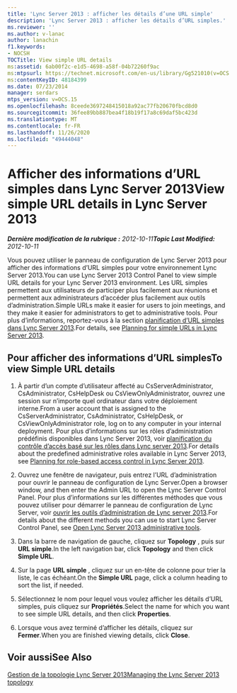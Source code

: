 ```yaml
---
title: 'Lync Server 2013 : afficher les détails d’une URL simple'
description: 'Lync Server 2013 : afficher les détails d’URL simples.'
ms.reviewer: ''
ms.author: v-lanac
author: lanachin
f1.keywords:
- NOCSH
TOCTitle: View simple URL details
ms:assetid: 6ab00f2c-e1d5-4698-a58f-04b72260f9ac
ms:mtpsurl: https://technet.microsoft.com/en-us/library/Gg521010(v=OCS.15)
ms:contentKeyID: 48184399
ms.date: 07/23/2014
manager: serdars
mtps_version: v=OCS.15
ms.openlocfilehash: 8ceede3697248415018a92ac77fb20670fbcd8d0
ms.sourcegitcommit: 36fee89bb887bea4f18b19f17a8c69daf5bc423d
ms.translationtype: MT
ms.contentlocale: fr-FR
ms.lasthandoff: 11/26/2020
ms.locfileid: "49444048"
---
```

# <a name="view-simple-url-details-in-lync-server-2013"></a><span data-ttu-id="a78d9-103">Afficher des informations d’URL simples dans Lync Server 2013</span><span class="sxs-lookup"><span data-stu-id="a78d9-103">View simple URL details in Lync Server 2013</span></span>

<div data-xmlns="http://www.w3.org/1999/xhtml">

<div class="topic" data-xmlns="http://www.w3.org/1999/xhtml" data-msxsl="urn:schemas-microsoft-com:xslt" data-cs="https://msdn.microsoft.com/">

<div data-asp="https://msdn2.microsoft.com/asp">



</div>

<div id="mainSection">

<div id="mainBody"><span data-ttu-id="a78d9-104">

<span> </span></span><span class="sxs-lookup"><span data-stu-id="a78d9-104">

<span> </span></span></span>

<span data-ttu-id="a78d9-105">_**Dernière modification de la rubrique :** 2012-10-11_</span><span class="sxs-lookup"><span data-stu-id="a78d9-105">_**Topic Last Modified:** 2012-10-11_</span></span>

<span data-ttu-id="a78d9-106">Vous pouvez utiliser le panneau de configuration de Lync Server 2013 pour afficher des informations d’URL simples pour votre environnement Lync Server 2013.</span><span class="sxs-lookup"><span data-stu-id="a78d9-106">You can use Lync Server 2013 Control Panel to view simple URL details for your Lync Server 2013 environment.</span></span> <span data-ttu-id="a78d9-107">Les URL simples permettent aux utilisateurs de participer plus facilement aux réunions et permettent aux administrateurs d’accéder plus facilement aux outils d’administration.</span><span class="sxs-lookup"><span data-stu-id="a78d9-107">Simple URLs make it easier for users to join meetings, and they make it easier for administrators to get to administrative tools.</span></span> <span data-ttu-id="a78d9-108">Pour plus d’informations, reportez-vous à la section [planification d’URL simples dans Lync Server 2013](lync-server-2013-planning-for-simple-urls.md).</span><span class="sxs-lookup"><span data-stu-id="a78d9-108">For details, see [Planning for simple URLs in Lync Server 2013](lync-server-2013-planning-for-simple-urls.md).</span></span>

<div>

## <a name="to-view-simple-url-details"></a><span data-ttu-id="a78d9-109">Pour afficher des informations d’URL simples</span><span class="sxs-lookup"><span data-stu-id="a78d9-109">To view Simple URL details</span></span>

1.  <span data-ttu-id="a78d9-110">À partir d’un compte d’utilisateur affecté au CsServerAdministrator, CsAdministrator, CsHelpDesk ou CsViewOnlyAdministrator, ouvrez une session sur n’importe quel ordinateur dans votre déploiement interne.</span><span class="sxs-lookup"><span data-stu-id="a78d9-110">From a user account that is assigned to the CsServerAdministrator, CsAdministrator, CsHelpDesk, or CsViewOnlyAdministrator role, log on to any computer in your internal deployment.</span></span> <span data-ttu-id="a78d9-111">Pour plus d’informations sur les rôles d’administration prédéfinis disponibles dans Lync Server 2013, voir [planification du contrôle d’accès basé sur les rôles dans Lync server 2013](lync-server-2013-planning-for-role-based-access-control.md).</span><span class="sxs-lookup"><span data-stu-id="a78d9-111">For details about the predefined administrative roles available in Lync Server 2013, see [Planning for role-based access control in Lync Server 2013](lync-server-2013-planning-for-role-based-access-control.md).</span></span>

2.  <span data-ttu-id="a78d9-112">Ouvrez une fenêtre de navigateur, puis entrez l’URL d’administration pour ouvrir le panneau de configuration de Lync Server.</span><span class="sxs-lookup"><span data-stu-id="a78d9-112">Open a browser window, and then enter the Admin URL to open the Lync Server Control Panel.</span></span> <span data-ttu-id="a78d9-113">Pour plus d’informations sur les différentes méthodes que vous pouvez utiliser pour démarrer le panneau de configuration de Lync Server, voir [ouvrir les outils d’administration de Lync server 2013](lync-server-2013-open-lync-server-administrative-tools.md).</span><span class="sxs-lookup"><span data-stu-id="a78d9-113">For details about the different methods you can use to start Lync Server Control Panel, see [Open Lync Server 2013 administrative tools](lync-server-2013-open-lync-server-administrative-tools.md).</span></span>

3.  <span data-ttu-id="a78d9-114">Dans la barre de navigation de gauche, cliquez sur **Topology** , puis sur **URL simple**.</span><span class="sxs-lookup"><span data-stu-id="a78d9-114">In the left navigation bar, click **Topology** and then click **Simple URL**.</span></span>

4.  <span data-ttu-id="a78d9-115">Sur la page **URL simple** , cliquez sur un en-tête de colonne pour trier la liste, le cas échéant.</span><span class="sxs-lookup"><span data-stu-id="a78d9-115">On the **Simple URL** page, click a column heading to sort the list, if needed.</span></span>

5.  <span data-ttu-id="a78d9-116">Sélectionnez le nom pour lequel vous voulez afficher les détails d’URL simples, puis cliquez sur **Propriétés**.</span><span class="sxs-lookup"><span data-stu-id="a78d9-116">Select the name for which you want to see simple URL details, and then click **Properties**.</span></span>

6.  <span data-ttu-id="a78d9-117">Lorsque vous avez terminé d’afficher les détails, cliquez sur **Fermer**.</span><span class="sxs-lookup"><span data-stu-id="a78d9-117">When you are finished viewing details, click **Close**.</span></span>

</div>

<div>

## <a name="see-also"></a><span data-ttu-id="a78d9-118">Voir aussi</span><span class="sxs-lookup"><span data-stu-id="a78d9-118">See Also</span></span>


[<span data-ttu-id="a78d9-119">Gestion de la topologie Lync Server 2013</span><span class="sxs-lookup"><span data-stu-id="a78d9-119">Managing the Lync Server 2013 topology</span></span>](lync-server-2013-managing-the-lync-server-topology.md)  
  

<span data-ttu-id="a78d9-120"></div>

</div>

<span> </span>

</div>

</div>

</span><span class="sxs-lookup"><span data-stu-id="a78d9-120"></div>

</div>

<span> </span>

</div>

</div>

</span></span></div>

